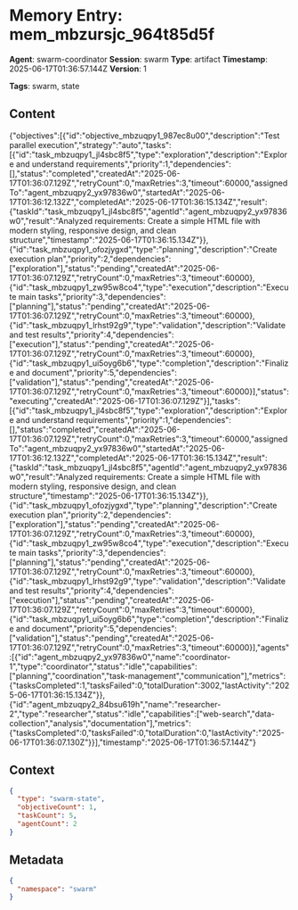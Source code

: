 # Memory Entry: mem_mbzursjc_964t85d5f

**Agent**: swarm-coordinator
**Session**: swarm
**Type**: artifact
**Timestamp**: 2025-06-17T01:36:57.144Z
**Version**: 1

**Tags**: swarm, state

## Content

{"objectives":[{"id":"objective_mbzuqpy1_987ec8u00","description":"Test parallel execution","strategy":"auto","tasks":[{"id":"task_mbzuqpy1_jl4sbc8f5","type":"exploration","description":"Explore and understand requirements","priority":1,"dependencies":[],"status":"completed","createdAt":"2025-06-17T01:36:07.129Z","retryCount":0,"maxRetries":3,"timeout":60000,"assignedTo":"agent_mbzuqpy2_yx97836w0","startedAt":"2025-06-17T01:36:12.132Z","completedAt":"2025-06-17T01:36:15.134Z","result":{"taskId":"task_mbzuqpy1_jl4sbc8f5","agentId":"agent_mbzuqpy2_yx97836w0","result":"Analyzed requirements: Create a simple HTML file with modern styling, responsive design, and clean structure","timestamp":"2025-06-17T01:36:15.134Z"}},{"id":"task_mbzuqpy1_ofozjygxd","type":"planning","description":"Create execution plan","priority":2,"dependencies":["exploration"],"status":"pending","createdAt":"2025-06-17T01:36:07.129Z","retryCount":0,"maxRetries":3,"timeout":60000},{"id":"task_mbzuqpy1_zw95w8co4","type":"execution","description":"Execute main tasks","priority":3,"dependencies":["planning"],"status":"pending","createdAt":"2025-06-17T01:36:07.129Z","retryCount":0,"maxRetries":3,"timeout":60000},{"id":"task_mbzuqpy1_lrhst92g9","type":"validation","description":"Validate and test results","priority":4,"dependencies":["execution"],"status":"pending","createdAt":"2025-06-17T01:36:07.129Z","retryCount":0,"maxRetries":3,"timeout":60000},{"id":"task_mbzuqpy1_ui5oyg6b6","type":"completion","description":"Finalize and document","priority":5,"dependencies":["validation"],"status":"pending","createdAt":"2025-06-17T01:36:07.129Z","retryCount":0,"maxRetries":3,"timeout":60000}],"status":"executing","createdAt":"2025-06-17T01:36:07.129Z"}],"tasks":[{"id":"task_mbzuqpy1_jl4sbc8f5","type":"exploration","description":"Explore and understand requirements","priority":1,"dependencies":[],"status":"completed","createdAt":"2025-06-17T01:36:07.129Z","retryCount":0,"maxRetries":3,"timeout":60000,"assignedTo":"agent_mbzuqpy2_yx97836w0","startedAt":"2025-06-17T01:36:12.132Z","completedAt":"2025-06-17T01:36:15.134Z","result":{"taskId":"task_mbzuqpy1_jl4sbc8f5","agentId":"agent_mbzuqpy2_yx97836w0","result":"Analyzed requirements: Create a simple HTML file with modern styling, responsive design, and clean structure","timestamp":"2025-06-17T01:36:15.134Z"}},{"id":"task_mbzuqpy1_ofozjygxd","type":"planning","description":"Create execution plan","priority":2,"dependencies":["exploration"],"status":"pending","createdAt":"2025-06-17T01:36:07.129Z","retryCount":0,"maxRetries":3,"timeout":60000},{"id":"task_mbzuqpy1_zw95w8co4","type":"execution","description":"Execute main tasks","priority":3,"dependencies":["planning"],"status":"pending","createdAt":"2025-06-17T01:36:07.129Z","retryCount":0,"maxRetries":3,"timeout":60000},{"id":"task_mbzuqpy1_lrhst92g9","type":"validation","description":"Validate and test results","priority":4,"dependencies":["execution"],"status":"pending","createdAt":"2025-06-17T01:36:07.129Z","retryCount":0,"maxRetries":3,"timeout":60000},{"id":"task_mbzuqpy1_ui5oyg6b6","type":"completion","description":"Finalize and document","priority":5,"dependencies":["validation"],"status":"pending","createdAt":"2025-06-17T01:36:07.129Z","retryCount":0,"maxRetries":3,"timeout":60000}],"agents":[{"id":"agent_mbzuqpy2_yx97836w0","name":"coordinator-1","type":"coordinator","status":"idle","capabilities":["planning","coordination","task-management","communication"],"metrics":{"tasksCompleted":1,"tasksFailed":0,"totalDuration":3002,"lastActivity":"2025-06-17T01:36:15.134Z"}},{"id":"agent_mbzuqpy2_84bsu619h","name":"researcher-2","type":"researcher","status":"idle","capabilities":["web-search","data-collection","analysis","documentation"],"metrics":{"tasksCompleted":0,"tasksFailed":0,"totalDuration":0,"lastActivity":"2025-06-17T01:36:07.130Z"}}],"timestamp":"2025-06-17T01:36:57.144Z"}

## Context

```json
{
  "type": "swarm-state",
  "objectiveCount": 1,
  "taskCount": 5,
  "agentCount": 2
}
```

## Metadata

```json
{
  "namespace": "swarm"
}
```
